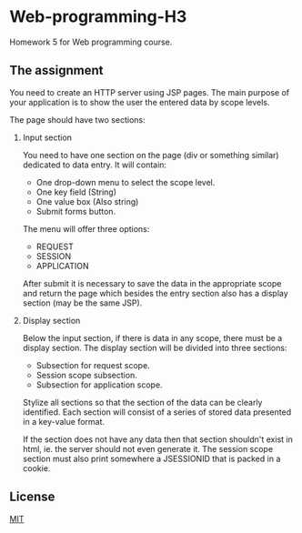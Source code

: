 # Web-programming-H3

Homework 5 for Web programming course.

## The assignment

You need to create an HTTP server using JSP pages.
The main purpose of your application is to show the user the entered data by scope levels.

The page should have two sections:

1. Input section

   You need to have one section on the page (div or something similar) dedicated to data entry. 
   It will contain: 
   * One drop-down menu to select the scope level.
   * One key field (String)
   * One value box (Also string)
   * Submit forms button.

   The menu will offer three options:
   * REQUEST
   * SESSION
   * APPLICATION

   After submit it is necessary to save the data in the appropriate scope and return the page which besides the entry section also has a display section (may be the same JSP).

2. Display section

   Below the input section, if there is data in any scope, there must be a display section. 
   The display section will be divided into three sections:
   * Subsection for request scope.
   * Session scope subsection.
   * Subsection for application scope.

   Stylize all sections so that the section of the data can be clearly identified.
   Each section will consist of a series of stored data presented in a key-value format.

   If the section does not have any data then that section shouldn't exist in html, ie. the server should not even generate it. The session scope section must also print somewhere a JSESSIONID that is packed in a cookie.

## License
[MIT](https://choosealicense.com/licenses/mit/)
